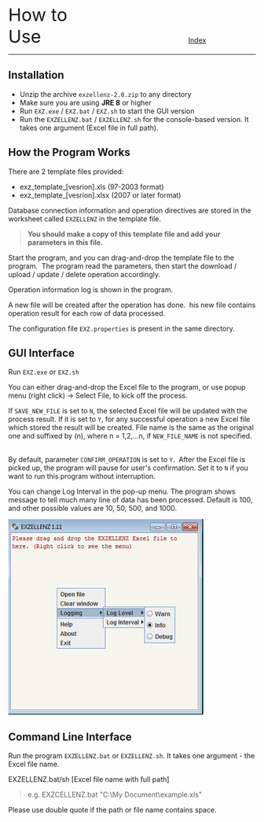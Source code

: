 <span style="font-size:36px;">How to Use</span><span style="padding-left: 300px;text-align:right;font-size:14px"><a href="INDEX.md">Index</a></span>

---

## Installation
- Unzip the archive `exzellenz-2.0.zip` to any directory
- Make sure you are using **JRE 8** or higher
- Run `EXZ.exe` / `EXZ.bat` / `EXZ.sh` to start the GUI version
- Run the `EXZELLENZ.bat` / `EXZELLENZ.sh` for the console-based version. It takes one argument  (Excel file in full path).

## How the Program Works

There are 2 template files provided:

- exz_template_[vesrion].xls (97-2003 format)
- exz_template_[vesrion].xlsx (2007 or later format)


Database connection information and operation directives are stored in the worksheet called `EXZELLENZ` in the template file.

> **You should make a copy of this template file and add your parameters in this file.**

Start the program, and you can drag-and-drop the template file to the program.  The program read the parameters, then start the download / upload / update / delete operation accordingly.

Operation information log is shown in the program.

A new file will be created after the operation has done.  his new file contains operation result for each row of data processed.

The configuration file `EXZ.properties` is present in the same directory.

## GUI Interface

Run `EXZ.exe` or `EXZ.sh`

You can either drag-and-drop the Excel file to the program, or use popup menu (right click) -> Select File, to kick off the process.

If `SAVE_NEW_FILE` is set to `N`, the selected Excel file will be updated with the process result. If it is set to `Y`, for any successful operation a new Excel file which stored the result will be created. File name is the same as the original one and suffixed by (n), where n = 1,2,...n, if `NEW_FILE_NAME` is not specified.  

By default, parameter `CONFIRM_OPERATION` is set to `Y`.  After the Excel file is picked up, the program will pause for user's confirmation. Set it to `N` if you want to run this program without interruption. 

You can change Log Interval in the pop-up menu. The program shows message to tell much many line of data has been processed. Default is 100, and other possible values are 10, 50, 500, and 1000.

<img src="pic/image1.png"/>

## Command Line Interface

Run the program `EXZELLENZ.bat` or `EXZELLENZ.sh`. It takes one argument - the Excel file name.

EXZELLENZ.bat/sh [Excel file name with full path]

> e.g. EXZCELLENZ.bat "C:\My Document\example.xls"

Please use double quote if the path or file name contains space.
